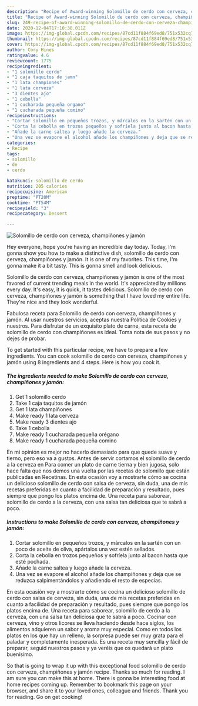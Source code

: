 ```yaml
---
description: "Recipe of Award-winning Solomillo de cerdo con cerveza, champiñones y jamón"
title: "Recipe of Award-winning Solomillo de cerdo con cerveza, champiñones y jamón"
slug: 249-recipe-of-award-winning-solomillo-de-cerdo-con-cerveza-champinones-y-jamon
date: 2020-12-04T17:10:38.011Z
image: https://img-global.cpcdn.com/recipes/87cd11f884f69ed8/751x532cq70/solomillo-de-cerdo-con-cerveza-champinones-y-jamon-foto-principal.jpg
thumbnail: https://img-global.cpcdn.com/recipes/87cd11f884f69ed8/751x532cq70/solomillo-de-cerdo-con-cerveza-champinones-y-jamon-foto-principal.jpg
cover: https://img-global.cpcdn.com/recipes/87cd11f884f69ed8/751x532cq70/solomillo-de-cerdo-con-cerveza-champinones-y-jamon-foto-principal.jpg
author: Cory Hines
ratingvalue: 4.6
reviewcount: 1775
recipeingredient:
- "1 solomillo cerdo"
- "1 caja taquitos de jamn"
- "1 lata championes"
- "1 lata cerveza"
- "3 dientes ajo"
- "1 cebolla"
- "1 cucharada pequeña organo"
- "1 cucharada pequeña comino"
recipeinstructions:
- "Cortar solomillo en pequeños trozos, y márcalos en la sartén con un poco de aceite de oliva, apártalos una vez estén sellados."
- "Corta la cebolla en trozos pequeños y sofríela junto al bacon hasta que esté pochada."
- "Añade la carne saltea y luego añade la cerveza."
- "Una vez se evapore el alcohol añade los champiñones y deja que se reduzca salpimentándolos y añadiendo el resto de especias."
categories:
- Recipe
tags:
- solomillo
- de
- cerdo

katakunci: solomillo de cerdo 
nutrition: 205 calories
recipecuisine: American
preptime: "PT20M"
cooktime: "PT54M"
recipeyield: "3"
recipecategory: Dessert

---
```



![Solomillo de cerdo con cerveza, champiñones y jamón](https://img-global.cpcdn.com/recipes/87cd11f884f69ed8/751x532cq70/solomillo-de-cerdo-con-cerveza-champinones-y-jamon-foto-principal.jpg)

Hey everyone, hope you're having an incredible day today. Today, I'm gonna show you how to make a distinctive dish, solomillo de cerdo con cerveza, champiñones y jamón. It is one of my favorites. This time, I'm gonna make it a bit tasty. This is gonna smell and look delicious.

Solomillo de cerdo con cerveza, champiñones y jamón is one of the most favored of current trending meals in the world. It's appreciated by millions every day. It's easy, it is quick, it tastes delicious. Solomillo de cerdo con cerveza, champiñones y jamón is something that I have loved my entire life. They're nice and they look wonderful.

Fabulosa receta para Solomillo de cerdo con cerveza, champiñones y jamón. Al usar nuestros servicios, aceptas nuestra Política de Cookies y nuestros. Para disfrutar de un exquisito plato de carne, esta receta de solomillo de cerdo con champiñones es ideal. Toma nota de sus pasos y no dejes de probar.


To get started with this particular recipe, we have to prepare a few ingredients. You can cook solomillo de cerdo con cerveza, champiñones y jamón using 8 ingredients and 4 steps. Here is how you cook it.

<!--inarticleads1-->

##### The ingredients needed to make Solomillo de cerdo con cerveza, champiñones y jamón:

1. Get 1 solomillo cerdo
1. Take 1 caja taquitos de jamón
1. Get 1 lata champiñones
1. Make ready 1 lata cerveza
1. Make ready 3 dientes ajo
1. Take 1 cebolla
1. Make ready 1 cucharada pequeña orégano
1. Make ready 1 cucharada pequeña comino


En mi opinión es mejor no hacerlo demasiado para que quede suave y tierno, pero eso va a gustos. Antes de servir cortamos el solomillo de cerdo a la cerveza en Para comer un plato de carne tierna y bien jugosa, solo hace falta que nos demos una vuelta por las recetas de solomillo que están publicadas en Recetinas. En esta ocasión voy a mostrarte cómo se cocina un delicioso solomillo de cerdo con salsa de cerveza, sin duda, una de mis recetas preferidas en cuanto a facilidad de preparación y resultado, pues siempre que pongo los platos encima de. Una receta para saborear, solomillo de cerdo a la cerveza, con una salsa tan deliciosa que te sabrá a poco. 

<!--inarticleads2-->

##### Instructions to make Solomillo de cerdo con cerveza, champiñones y jamón:

1. Cortar solomillo en pequeños trozos, y márcalos en la sartén con un poco de aceite de oliva, apártalos una vez estén sellados.
1. Corta la cebolla en trozos pequeños y sofríela junto al bacon hasta que esté pochada.
1. Añade la carne saltea y luego añade la cerveza.
1. Una vez se evapore el alcohol añade los champiñones y deja que se reduzca salpimentándolos y añadiendo el resto de especias.


En esta ocasión voy a mostrarte cómo se cocina un delicioso solomillo de cerdo con salsa de cerveza, sin duda, una de mis recetas preferidas en cuanto a facilidad de preparación y resultado, pues siempre que pongo los platos encima de. Una receta para saborear, solomillo de cerdo a la cerveza, con una salsa tan deliciosa que te sabrá a poco. Cocinar con cerveza, vino y otros licores se lleva haciendo desde hace siglos, los alimentos adquieren un sabor y aroma muy especial. Como en todos los platos en los que hay un relleno, la sorpresa puede ser muy grata para el paladar y completamente inesperada. Es una receta muy sencilla y fácil de preparar, seguid nuestros pasos y ya veréis que os quedará un plato buenísimo. 

So that is going to wrap it up with this exceptional food solomillo de cerdo con cerveza, champiñones y jamón recipe. Thanks so much for reading. I am sure you can make this at home. There is gonna be interesting food at home recipes coming up. Remember to bookmark this page on your browser, and share it to your loved ones, colleague and friends. Thank you for reading. Go on get cooking!
